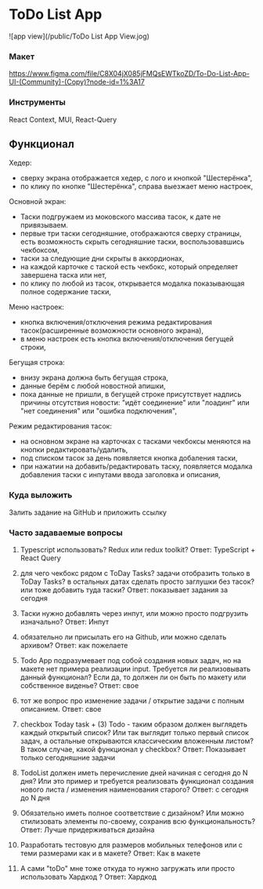# ToDo List App

![app view](/public/ToDo List App View.jog)

### Макет

https://www.figma.com/file/C8X04jX085jFMQsEWTkoZD/To-Do-List-App-UI-(Community)-(Copy)?node-id=1%3A17

### Инструменты

React Context, MUI, React-Query

## Функционал

Хедер:
 - сверху экрана отображается хедер, с лого и кнопкой "Шестерёнка",
 - по клику по кнопке "Шестерёнка", справа выезжает меню настроек,

Основной экран:
 - Таски подгружаем из моковского массива тасок, к дате не привязываем.
 - первые три таски сегодняшние, отображаются сверху страницы, есть возможность скрыть сегодняшние таски, воспользовавшись чекбоксом,
 - таски за следующие дни скрыты в аккордионах,
 - на каждой карточке с таской есть чекбокс, который определяет завершена таска или нет,
 - по клику по любой из тасок, открывается модалка показывающая полное содержание таски,

Меню настроек:
 - кнопка включения/отключения режима редактирования тасок(расширенные возможности основного экрана),
 - в меню настроек есть кнопка включения/отключения бегущей строки,

Бегущая строка:
 - внизу экрана должна быть бегущая строка,
 - данные берём с любой новостной апишки,
 - пока данные не пришли, в бегущей строке присутствует надпись причины отсутствия новости: "идёт соединение" или "лоадинг" или "нет соединения" или "ошибка подключения",

Режим редактирования тасок:
 - на основном экране на карточках с тасками чекбоксы меняются на кнопки редактировать/удалить,
 - под списком тасок за день появляется кнопка добаления таски,
 - при нажатии на добавить/редактировать таску, появляется модалка добавления таски с инпутами ввода заголовка и описания,

### Куда выложить

Залить задание на GitHub и приложить ссылку

### Часто задаваемые вопросы

1. Typescript использовать? Redux или redux toolkit?
Ответ: TypeScript + React Query

2. для чего чекбокс рядом с ToDay Tasks? задачи отобразить только в ToDay Tasks? в остальных датах сделать просто заглушки без тасок? или тоже добавить туда таски?
Ответ: показывает задания за сегодня

3. Таски нужно добавлять через инпут, или можно просто подгрузить изначально?
Ответ: Инпут

4. обязательно ли присылать его на Github, или можно сделать архивом?
Ответ: как пожелаете

5. Todo App подразумевает под собой создания новых задач, но на макете нет примера реализации input. Требуется ли реализовывать данный функционал? Если да, то должен ли он быть по макету или собственное виденье?
Ответ: свое

6. тот же вопрос про изменение задачи / открытие задачи с полным описанием.
Ответ: свое

7. checkbox Today task + (3) Todo - таким образом должен выглядеть каждый открытый список? Или так выглядит только первый список задач, а остальные открываются классическим вложенным листом? В таком случае, какой функционал у checkbox?
Ответ: Показывает только сегодняшние задачи

8. TodoList должен иметь перечисление дней начиная с сегодня до N дня? Или это пример и требуется реализовать функционал создания нового листа / изменения наименования старого?
Ответ: с сегодня до N дня

9. Обязательно иметь полное соответствие с дизайном? Или можно стилизовать элементы по-своему, сохранив всю функциональность?
Ответ: Лучше придерживаться дизайна

10. Разработать тестовую для размеров мобильных телефонов или с теми размерами как и в макете?
Ответ: Как в макете

11. А сами "toDo" мне тоже откуда то нужно загружать или просто использовать Хардкод ?
Ответ: Хардкод
